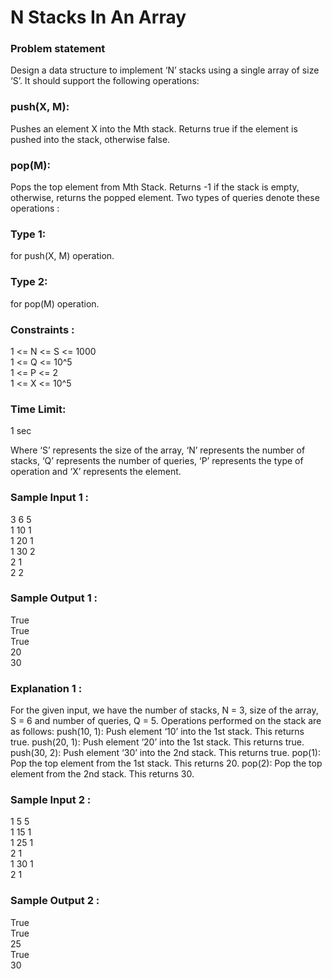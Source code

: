 <h1>N Stacks In An Array</h1>

<h3>Problem statement</h3>
Design a data structure to implement ‘N’ stacks using a single array of size ‘S’. It should support the following operations:

<h3>push(X, M):</h3> Pushes an element X into the Mth stack. Returns true if the element is pushed into the stack, otherwise false.

<h3>pop(M):</h3> Pops the top element from Mth Stack. Returns -1 if the stack is empty, otherwise, returns the popped element.
Two types of queries denote these operations :

<h3>Type 1:</h3> for push(X, M) operation.
<h3>Type 2:</h3> for pop(M) operation.
<h3>Constraints :</h3>
1 <= N <= S <= 1000<br>
1 <= Q <= 10^5<br> 
1 <= P <= 2<br>
1 <= X <= 10^5<br>

<h3>Time Limit:</h3> 1 sec

Where ‘S’ represents the size of the array, ‘N’ represents the number of stacks, ‘Q’ represents the number of queries, ‘P’ represents the type of operation and ‘X’ represents the element.
<h3>Sample Input 1 :</h3>
3 6 5<br>
1 10 1<br>
1 20 1<br>
1 30 2<br>
2 1<br>
2 2<br>
<h3>Sample Output 1 :</h3>
True <br>
True<br>
True<br>
20<br>
30<br>
<h3>Explanation 1 :</h3>
For the given input, we have the number of stacks, N = 3, size of the array, S = 6 and number of queries, Q = 5.
Operations performed on the stack are as follows:
push(10, 1): Push element ‘10’ into the 1st stack. This returns true.
push(20, 1): Push element ‘20’ into the 1st stack. This returns true.
push(30, 2): Push element ‘30’ into the 2nd stack. This returns true.
pop(1): Pop the top element from the 1st stack. This returns 20.
pop(2): Pop the top element from the 2nd stack. This returns 30.

<h3>Sample Input 2 :</h3>
1 5 5<br>
1 15 1<br>
1 25 1<br>
2 1<br>
1 30 1<br>
2 1<br>
<h3>Sample Output 2 :</h3>
True<br>
True<br>
25<br>
True<br>
30<br>
